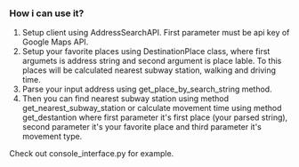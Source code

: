 ### How i can use it?

1. Setup client using AddressSearchAPI. First parameter must be api key of Google Maps API.
2. Setup your favorite places using DestinationPlace class, where first argumets is address string and second argument is place lable. To this places will be calculated nearest subway station, walking and driving time.
3. Parse your input address using get_place_by_search_string method.
4. Then you can find nearest subway station using method get_nearest_subway_station or calculate movement time using method get_destantion where first parameter it's first place (your parsed string), second parameter it's your favorite place and third parameter it's movement type.

Check out console_interface.py for example.